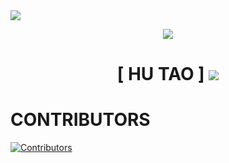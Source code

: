 <img src="https://user-images.githubusercontent.com/73097560/115834477-dbab4500-a447-11eb-908a-139a6edaec5c.gif">
<!--Project Title Image-->

<p align="center">
  <img src="https://graph.org//file/a5b622bc803c3f66e5fe5.png"/>
</p>

<!--Project Title Image-->

<!--Project Title-->
<h1 align="center"><b> [ HU TAO ] </b>
<!--Project Title-->

<img src="https://user-images.githubusercontent.com/73097560/115834477-dbab4500-a447-11eb-908a-139a6edaec5c.gif">

# CONTRIBUTORS
[![Contributors](https://contrib.rocks/image?repo=NyaNekko/Hu-Tao)](https://github.com/NyaNekko/Hu-Tao/graphs/contributors)
